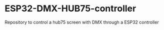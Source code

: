 # ESP32-DMX-HUB75-controller
Repository to control a hub75 screen with DMX through a ESP32 controller
